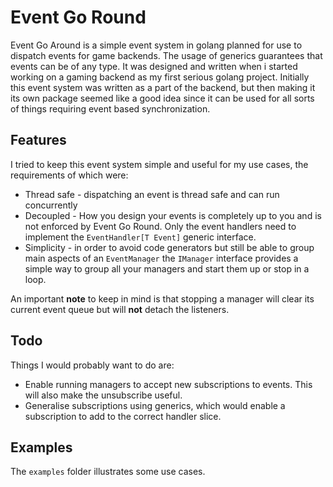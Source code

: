 # Event Go Round

Event Go Around is a simple event system in golang planned for use to dispatch events for game backends. The usage of generics guarantees that events can be of any type. It was designed and written when i started working on a gaming backend as my first serious golang project. Initially this event system was written as a part of the backend, but then making it its own package seemed like a good idea since it can be used for all sorts of things requiring event based synchronization.

## Features

I tried to keep this event system simple and useful for my use cases, the requirements of which were:
- Thread safe - dispatching an event is thread safe and can run concurrently
- Decoupled - How you design your events is completely up to you and is not enforced by Event Go Round. Only the event handlers need to implement the `EventHandler[T Event]` generic interface.
- Simplicity - in order to avoid code generators but still be able to group main aspects of an `EventManager` the `IManager` interface provides a simple way to group all your managers and start them up or stop in a loop. 
  
An important **note** to keep in mind is that stopping a manager will clear its current event queue but will **not** detach the listeners.

## Todo

Things I would probably want to do are:
- Enable running managers to accept new subscriptions to events. This will also make the unsubscribe useful.
- Generalise subscriptions using generics, which would enable a subscription to add to the correct handler slice.

## Examples

The ```examples``` folder illustrates some use cases.
